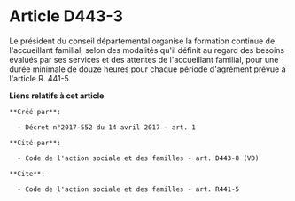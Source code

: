 # Article D443-3

Le président du conseil départemental organise la formation continue de l'accueillant familial, selon des modalités qu'il
définit au regard des besoins évalués par ses services et des attentes de l'accueillant familial, pour une durée minimale de
douze heures pour chaque période d'agrément prévue à l'article R. 441-5.

**Liens relatifs à cet article**

	**Créé par**:

	  - Décret n°2017-552 du 14 avril 2017 - art. 1

	**Cité par**:

	  - Code de l'action sociale et des familles - art. D443-8 (VD)

	**Cite**:

	  - Code de l'action sociale et des familles - art. R441-5
